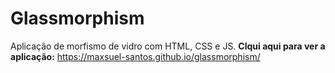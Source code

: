 # Glassmorphism
Aplicação de morfismo de vidro com HTML, CSS e JS.
**Clqui aqui para ver a aplicação:** https://maxsuel-santos.github.io/glassmorphism/
